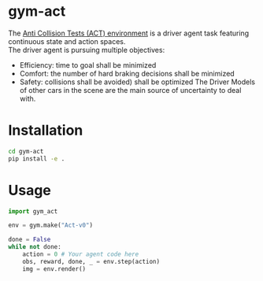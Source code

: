 
# gym-act

The [Anti Collision Tests (ACT) environment](https://github.com/PhilippeW83440/CS234_Project/tree/master/simulator) is a driver agent
task featuring continuous state and action spaces.  
The driver agent is pursuing multiple objectives:
* Efficiency: time to goal shall be minimized
* Comfort: the number of hard braking decisions shall be minimized  
* Safety: collisions shall be avoided) shall be optimized 
 The Driver Models of other cars in the scene are the main source of uncertainty to deal with.


# Installation

```bash
cd gym-act
pip install -e .
```
# Usage

```python
import gym_act

env = gym.make("Act-v0")

done = False
while not done:
    action = 0 # Your agent code here
    obs, reward, done, _ = env.step(action)
    img = env.render()
```

